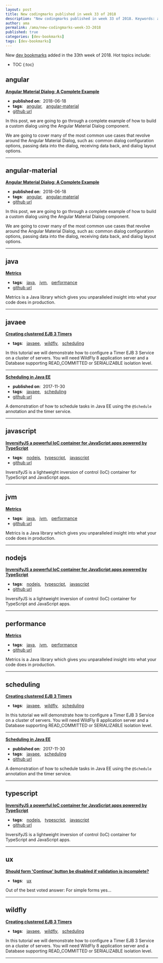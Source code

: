 ```yaml
---
layout: post
title: New codingmarks published in week 33 of 2018
description: "New codingmarks published in week 33 of 2018. Keywords: angular, angular-material, java, javaee, javascript, jvm, nodejs, performance, scheduling, typescript, ux and wildfly"
author: ama
permalink: /ama/new-codingmarks-week-33-2018
published: true
categories: [dev-bookmarks]
tags: [dev-bookmarks]
---
```

New [dev bookmarks](https://www.bookmarks.dev) added in the 33th week of 2018. Hot topics include:

* TOC
{:toc} 

<!--more-->

## angular 

**[Angular Material Dialog: A Complete Example](https://blog.angular-university.io/angular-material-dialog/)**

  * <i class="fa fa-calendar"></i> **published on**: &nbsp;2018-06-18
  * **tags**: &nbsp; [angular](https://www.bookmarks.dev/search?q=[angular]), &nbsp; [angular-material](https://www.bookmarks.dev/search?q=[angular-material])
  * <i class="fa fa-github fa-lg"></i> [github url](https://github.com/angular-university/angular-material-course)

In this post, we are going to go through a complete example of how to build a custom dialog using the Angular Material Dialog component.

We are going to cover many of the most common use cases that revolve around the Angular Material Dialog, such as: common dialog configuration options, passing data into the dialog, receiving data back, and dialog layout options.

<hr>


## angular-material 

**[Angular Material Dialog: A Complete Example](https://blog.angular-university.io/angular-material-dialog/)**

  * <i class="fa fa-calendar"></i> **published on**: &nbsp;2018-06-18
  * **tags**: &nbsp; [angular](https://www.bookmarks.dev/search?q=[angular]), &nbsp; [angular-material](https://www.bookmarks.dev/search?q=[angular-material])
  * <i class="fa fa-github fa-lg"></i> [github url](https://github.com/angular-university/angular-material-course)

In this post, we are going to go through a complete example of how to build a custom dialog using the Angular Material Dialog component.

We are going to cover many of the most common use cases that revolve around the Angular Material Dialog, such as: common dialog configuration options, passing data into the dialog, receiving data back, and dialog layout options.

<hr>


## java 

**[Metrics](https://metrics.dropwizard.io/)**

  * **tags**: &nbsp; [java](https://www.bookmarks.dev/search?q=[java]), &nbsp; [jvm](https://www.bookmarks.dev/search?q=[jvm]), &nbsp; [performance](https://www.bookmarks.dev/search?q=[performance])
  * <i class="fa fa-github fa-lg"></i> [github url](https://github.com/dropwizard/metrics)

Metrics is a Java library which gives you unparalleled insight into what your code does in production.

<hr>


## javaee 

**[Creating clustered EJB 3 Timers ](http://www.mastertheboss.com/jboss-server/wildfly-8/creating-clustered-ejb-3-timers)**

  * **tags**: &nbsp; [javaee](https://www.bookmarks.dev/search?q=[javaee]), &nbsp; [wildfly](https://www.bookmarks.dev/search?q=[wildfly]), &nbsp; [scheduling](https://www.bookmarks.dev/search?q=[scheduling])

In this tutorial we will demonstrate how to configure a Timer EJB 3 Service on a cluster of servers. You will need WildFly 8 application server and a Database supporting READ_COMMITTED or SERIALIZABLE isolation level.

<hr>

**[Scheduling in Java EE](https://www.baeldung.com/scheduling-in-java-enterprise-edition)**

  * <i class="fa fa-calendar"></i> **published on**: &nbsp;2017-11-30
  * **tags**: &nbsp; [javaee](https://www.bookmarks.dev/search?q=[javaee]), &nbsp; [scheduling](https://www.bookmarks.dev/search?q=[scheduling])
  * <i class="fa fa-github fa-lg"></i> [github url](https://github.com/eugenp/tutorials/tree/master/jee-7)

A demonstration of how to schedule tasks in Java EE using the `@Schedule` annotation and the timer service.

<hr>


## javascript 

**[InversifyJS a powerful IoC container for JavaScript apps powered by TypeScript](http://inversify.io/)**

  * **tags**: &nbsp; [nodejs](https://www.bookmarks.dev/search?q=[nodejs]), &nbsp; [typescript](https://www.bookmarks.dev/search?q=[typescript]), &nbsp; [javascript](https://www.bookmarks.dev/search?q=[javascript])
  * <i class="fa fa-github fa-lg"></i> [github url](https://github.com/inversify/InversifyJS/)

InversifyJS is a lightweight inversion of control (IoC) container for TypeScript and JavaScript apps.

<hr>


## jvm 

**[Metrics](https://metrics.dropwizard.io/)**

  * **tags**: &nbsp; [java](https://www.bookmarks.dev/search?q=[java]), &nbsp; [jvm](https://www.bookmarks.dev/search?q=[jvm]), &nbsp; [performance](https://www.bookmarks.dev/search?q=[performance])
  * <i class="fa fa-github fa-lg"></i> [github url](https://github.com/dropwizard/metrics)

Metrics is a Java library which gives you unparalleled insight into what your code does in production.

<hr>


## nodejs 

**[InversifyJS a powerful IoC container for JavaScript apps powered by TypeScript](http://inversify.io/)**

  * **tags**: &nbsp; [nodejs](https://www.bookmarks.dev/search?q=[nodejs]), &nbsp; [typescript](https://www.bookmarks.dev/search?q=[typescript]), &nbsp; [javascript](https://www.bookmarks.dev/search?q=[javascript])
  * <i class="fa fa-github fa-lg"></i> [github url](https://github.com/inversify/InversifyJS/)

InversifyJS is a lightweight inversion of control (IoC) container for TypeScript and JavaScript apps.

<hr>


## performance 

**[Metrics](https://metrics.dropwizard.io/)**

  * **tags**: &nbsp; [java](https://www.bookmarks.dev/search?q=[java]), &nbsp; [jvm](https://www.bookmarks.dev/search?q=[jvm]), &nbsp; [performance](https://www.bookmarks.dev/search?q=[performance])
  * <i class="fa fa-github fa-lg"></i> [github url](https://github.com/dropwizard/metrics)

Metrics is a Java library which gives you unparalleled insight into what your code does in production.

<hr>


## scheduling 

**[Creating clustered EJB 3 Timers ](http://www.mastertheboss.com/jboss-server/wildfly-8/creating-clustered-ejb-3-timers)**

  * **tags**: &nbsp; [javaee](https://www.bookmarks.dev/search?q=[javaee]), &nbsp; [wildfly](https://www.bookmarks.dev/search?q=[wildfly]), &nbsp; [scheduling](https://www.bookmarks.dev/search?q=[scheduling])

In this tutorial we will demonstrate how to configure a Timer EJB 3 Service on a cluster of servers. You will need WildFly 8 application server and a Database supporting READ_COMMITTED or SERIALIZABLE isolation level.

<hr>

**[Scheduling in Java EE](https://www.baeldung.com/scheduling-in-java-enterprise-edition)**

  * <i class="fa fa-calendar"></i> **published on**: &nbsp;2017-11-30
  * **tags**: &nbsp; [javaee](https://www.bookmarks.dev/search?q=[javaee]), &nbsp; [scheduling](https://www.bookmarks.dev/search?q=[scheduling])
  * <i class="fa fa-github fa-lg"></i> [github url](https://github.com/eugenp/tutorials/tree/master/jee-7)

A demonstration of how to schedule tasks in Java EE using the `@Schedule` annotation and the timer service.

<hr>


## typescript 

**[InversifyJS a powerful IoC container for JavaScript apps powered by TypeScript](http://inversify.io/)**

  * **tags**: &nbsp; [nodejs](https://www.bookmarks.dev/search?q=[nodejs]), &nbsp; [typescript](https://www.bookmarks.dev/search?q=[typescript]), &nbsp; [javascript](https://www.bookmarks.dev/search?q=[javascript])
  * <i class="fa fa-github fa-lg"></i> [github url](https://github.com/inversify/InversifyJS/)

InversifyJS is a lightweight inversion of control (IoC) container for TypeScript and JavaScript apps.

<hr>


## ux 

**[Should form 'Continue' button be disabled if validation is incomplete?](https://ux.stackexchange.com/questions/73728/should-form-continue-button-be-disabled-if-validation-is-incomplete/73731)**

  * **tags**: &nbsp; [ux](https://www.bookmarks.dev/search?q=[ux])

Out of the best voted answer:
For simple forms yes...

<hr>


## wildfly 

**[Creating clustered EJB 3 Timers ](http://www.mastertheboss.com/jboss-server/wildfly-8/creating-clustered-ejb-3-timers)**

  * **tags**: &nbsp; [javaee](https://www.bookmarks.dev/search?q=[javaee]), &nbsp; [wildfly](https://www.bookmarks.dev/search?q=[wildfly]), &nbsp; [scheduling](https://www.bookmarks.dev/search?q=[scheduling])

In this tutorial we will demonstrate how to configure a Timer EJB 3 Service on a cluster of servers. You will need WildFly 8 application server and a Database supporting READ_COMMITTED or SERIALIZABLE isolation level.

<hr>

